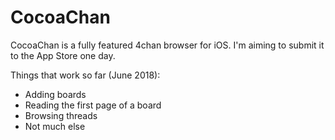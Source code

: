 # CocoaChan
CocoaChan is a fully featured 4chan browser for iOS. I'm aiming to submit it to the App Store one day.

Things that work so far (June 2018):
- Adding boards
- Reading the first page of a board
- Browsing threads
- Not much else
